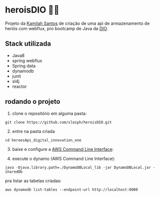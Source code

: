 # heroisDIO 🐱‍🏍

Projeto da [Kamilah Santos](https://github.com/Kamilahsantos/Heroes-SpringWebflux-API) de criação de uma api de armazenamento de heróis com webflux, pro bootcamp de Java da [DIO](https://web.digitalinnovation.one/home).

## Stack utilizada
- Java8
- spring webflux
- Spring data
- dynamodb
- junit
- sl4j
- reactor

## rodando o projeto

1. clone o repositório em alguma pasta:
```
git clone https://github.com/sleiph/heroisDIO.git
```

2. entre na pasta criada
```
cd heroesApi_digital_innovation_one
```

3. baixe e configure a [AWS Command Line Interface](https://docs.aws.amazon.com/pt_br/cli/latest/userguide/cli-configure-quickstart.html):

4. execute o dynamo (AWS Command Line Interface):

```
java -Djava.library.path=./DynamoDBLocal_lib -jar DynamoDBLocal.jar -sharedDb
```

pra listar as tabelas criadas:

```
aws dynamodb list-tables --endpoint-url http://localhost:8000
```
